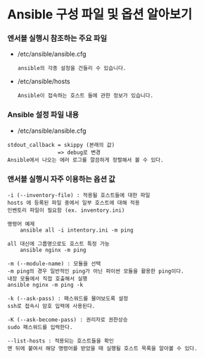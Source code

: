 # Ansible 구성 파일 및 옵션 알아보기

### 엔서블 실행시 참조하는 주요 파일

* /etc/ansible/ansible.cfg

      ansible의 각종 설정을 건들리 수 있습니다.

* /etc/ansible/hosts

      Ansible이 접속하는 호스트 들에 관한 정보가 있습니다.

### Ansible 설정 파일 내용

* /etc/ansible/ansible.cfg

[]()

    stdout_callback = skippy (본래의 값)
                    => debug로 변경
    Ansible에서 나오는 에러 로그를 깔끔하게 정렬해서 볼 수 있다.

### 앤서블 실행시 자주 이용하는 옵션 값

    -i (--inventory-file) : 적용될 호스트들에 대한 파일
    hosts 에 등록된 파일 중에서 일부 호스트에 대해 적용
    인벤토리 파일이 필요함 (ex. inventory.ini)
    
    명령어 예제
        ansible all -i intentory.ini -m ping
    
    all 대신에 그룹명으로도 호스트 특정 가능
        ansible nginx -m ping

[]()

    -m (--module-name) : 모듈을 선택
    -m ping의 경우 일반적인 ping가 아닌 파이썬 모듈을 활용한 ping이다.
    내장 모듈에서 직접 호출해서 실행
    ansible nginx -m ping -k
    
[]()
    
    -k (--ask-pass) : 패스워드를 물어보도록 설정
    ssh로 접속시 암호 입력에 사용된다.

[]()  
    
    -K (--ask-become-pass) : 권리자로 권한상승
    sudo 패스워드를 입력한다.

[]()

    --list-hosts : 적용되는 호스트들을 확인
    맨 뒤에 붙여서 해당 명령어를 받았을 때 실행될 호스트 목록을 알아볼 수 있다.
